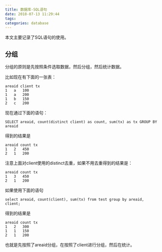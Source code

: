 ```yaml
---
title: 数据库-SQL语句
date: 2018-07-13 11:29:44
tags:
categories: database
---
```


本文主要记录了SQL语句的使用。

<!--more-->

## 分组

分组的原则是先按照条件选取数据，然后分组，然后统计数据。

比如现在有下面的一张表：

```
areaid client tx
1   a   100
1   a   200
1   b   150
2   c   200
```

现在通过下面的语句：

```
SELECT areaid, count(distinct client) as count, sum(tx) as tx GROUP BY areaid
```

得到的结果是

```
areaid count tx
1   2   450
2   1   200
```

注意上面对client使用的distinct去重，如果不用去重得到的结果是：

```
areaid count tx
1   3   450
2   1   200
```

如果使用下面的语句

```
select areaid, count(client), sum(tx) from test group by areaid, client;
```

得到的结果是

```
areaid count tx
1   2   300
1   1   150
2   1   200
```

也就是先按照了areaid分组，在按照了client进行分组，然后在统计。


